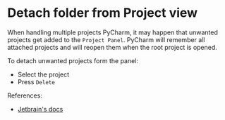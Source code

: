 # Detach folder from Project view

When handling multiple projects PyCharm, it may happen that unwanted projects get
added to the `Project Panel`. PyCharm will remember all attached projects and will
reopen them when the root project is opened.

To detach unwanted projects form the panel:

- Select the project
- Press `Delete`

References:

- [Jetbrain's docs](https://www.jetbrains.com/help/pycharm/2016.2/opening-multiple-projects.html#d860875e213)
